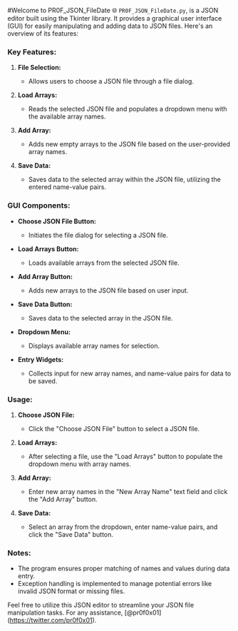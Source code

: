 #Welcome to PR0F_JSON_FileDate 🌐
`PR0F_JSON_FileDate.py`, is a JSON editor built using the Tkinter library. It provides a graphical user interface (GUI) for easily manipulating and adding data to JSON files. Here's an overview of its features:

### Key Features:

1. **File Selection:**
   - Allows users to choose a JSON file through a file dialog.

2. **Load Arrays:**
   - Reads the selected JSON file and populates a dropdown menu with the available array names.

3. **Add Array:**
   - Adds new empty arrays to the JSON file based on the user-provided array names.

4. **Save Data:**
   - Saves data to the selected array within the JSON file, utilizing the entered name-value pairs.

### GUI Components:

- **Choose JSON File Button:**
  - Initiates the file dialog for selecting a JSON file.

- **Load Arrays Button:**
  - Loads available arrays from the selected JSON file.

- **Add Array Button:**
  - Adds new arrays to the JSON file based on user input.

- **Save Data Button:**
  - Saves data to the selected array in the JSON file.

- **Dropdown Menu:**
  - Displays available array names for selection.

- **Entry Widgets:**
  - Collects input for new array names, and name-value pairs for data to be saved.

### Usage:

1. **Choose JSON File:**
   - Click the "Choose JSON File" button to select a JSON file.

2. **Load Arrays:**
   - After selecting a file, use the "Load Arrays" button to populate the dropdown menu with array names.

3. **Add Array:**
   - Enter new array names in the "New Array Name" text field and click the "Add Array" button.

4. **Save Data:**
   - Select an array from the dropdown, enter name-value pairs, and click the "Save Data" button.

### Notes:

- The program ensures proper matching of names and values during data entry.
- Exception handling is implemented to manage potential errors like invalid JSON format or missing files.

Feel free to utilize this JSON editor to streamline your JSON file manipulation tasks. For any assistance,  [@pr0f0x01] (https://twitter.com/pr0f0x01). 
